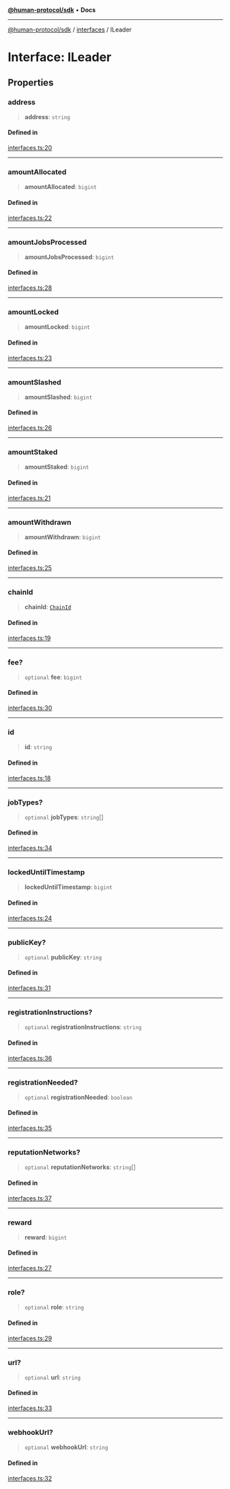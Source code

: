 [**@human-protocol/sdk**](../../README.md) • **Docs**

***

[@human-protocol/sdk](../../modules.md) / [interfaces](../README.md) / ILeader

# Interface: ILeader

## Properties

### address

> **address**: `string`

#### Defined in

[interfaces.ts:20](https://github.com/humanprotocol/human-protocol/blob/5aadf5b53e183f9fa135338ac711e8ae4734ff77/packages/sdk/typescript/human-protocol-sdk/src/interfaces.ts#L20)

***

### amountAllocated

> **amountAllocated**: `bigint`

#### Defined in

[interfaces.ts:22](https://github.com/humanprotocol/human-protocol/blob/5aadf5b53e183f9fa135338ac711e8ae4734ff77/packages/sdk/typescript/human-protocol-sdk/src/interfaces.ts#L22)

***

### amountJobsProcessed

> **amountJobsProcessed**: `bigint`

#### Defined in

[interfaces.ts:28](https://github.com/humanprotocol/human-protocol/blob/5aadf5b53e183f9fa135338ac711e8ae4734ff77/packages/sdk/typescript/human-protocol-sdk/src/interfaces.ts#L28)

***

### amountLocked

> **amountLocked**: `bigint`

#### Defined in

[interfaces.ts:23](https://github.com/humanprotocol/human-protocol/blob/5aadf5b53e183f9fa135338ac711e8ae4734ff77/packages/sdk/typescript/human-protocol-sdk/src/interfaces.ts#L23)

***

### amountSlashed

> **amountSlashed**: `bigint`

#### Defined in

[interfaces.ts:26](https://github.com/humanprotocol/human-protocol/blob/5aadf5b53e183f9fa135338ac711e8ae4734ff77/packages/sdk/typescript/human-protocol-sdk/src/interfaces.ts#L26)

***

### amountStaked

> **amountStaked**: `bigint`

#### Defined in

[interfaces.ts:21](https://github.com/humanprotocol/human-protocol/blob/5aadf5b53e183f9fa135338ac711e8ae4734ff77/packages/sdk/typescript/human-protocol-sdk/src/interfaces.ts#L21)

***

### amountWithdrawn

> **amountWithdrawn**: `bigint`

#### Defined in

[interfaces.ts:25](https://github.com/humanprotocol/human-protocol/blob/5aadf5b53e183f9fa135338ac711e8ae4734ff77/packages/sdk/typescript/human-protocol-sdk/src/interfaces.ts#L25)

***

### chainId

> **chainId**: [`ChainId`](../../enums/enumerations/ChainId.md)

#### Defined in

[interfaces.ts:19](https://github.com/humanprotocol/human-protocol/blob/5aadf5b53e183f9fa135338ac711e8ae4734ff77/packages/sdk/typescript/human-protocol-sdk/src/interfaces.ts#L19)

***

### fee?

> `optional` **fee**: `bigint`

#### Defined in

[interfaces.ts:30](https://github.com/humanprotocol/human-protocol/blob/5aadf5b53e183f9fa135338ac711e8ae4734ff77/packages/sdk/typescript/human-protocol-sdk/src/interfaces.ts#L30)

***

### id

> **id**: `string`

#### Defined in

[interfaces.ts:18](https://github.com/humanprotocol/human-protocol/blob/5aadf5b53e183f9fa135338ac711e8ae4734ff77/packages/sdk/typescript/human-protocol-sdk/src/interfaces.ts#L18)

***

### jobTypes?

> `optional` **jobTypes**: `string`[]

#### Defined in

[interfaces.ts:34](https://github.com/humanprotocol/human-protocol/blob/5aadf5b53e183f9fa135338ac711e8ae4734ff77/packages/sdk/typescript/human-protocol-sdk/src/interfaces.ts#L34)

***

### lockedUntilTimestamp

> **lockedUntilTimestamp**: `bigint`

#### Defined in

[interfaces.ts:24](https://github.com/humanprotocol/human-protocol/blob/5aadf5b53e183f9fa135338ac711e8ae4734ff77/packages/sdk/typescript/human-protocol-sdk/src/interfaces.ts#L24)

***

### publicKey?

> `optional` **publicKey**: `string`

#### Defined in

[interfaces.ts:31](https://github.com/humanprotocol/human-protocol/blob/5aadf5b53e183f9fa135338ac711e8ae4734ff77/packages/sdk/typescript/human-protocol-sdk/src/interfaces.ts#L31)

***

### registrationInstructions?

> `optional` **registrationInstructions**: `string`

#### Defined in

[interfaces.ts:36](https://github.com/humanprotocol/human-protocol/blob/5aadf5b53e183f9fa135338ac711e8ae4734ff77/packages/sdk/typescript/human-protocol-sdk/src/interfaces.ts#L36)

***

### registrationNeeded?

> `optional` **registrationNeeded**: `boolean`

#### Defined in

[interfaces.ts:35](https://github.com/humanprotocol/human-protocol/blob/5aadf5b53e183f9fa135338ac711e8ae4734ff77/packages/sdk/typescript/human-protocol-sdk/src/interfaces.ts#L35)

***

### reputationNetworks?

> `optional` **reputationNetworks**: `string`[]

#### Defined in

[interfaces.ts:37](https://github.com/humanprotocol/human-protocol/blob/5aadf5b53e183f9fa135338ac711e8ae4734ff77/packages/sdk/typescript/human-protocol-sdk/src/interfaces.ts#L37)

***

### reward

> **reward**: `bigint`

#### Defined in

[interfaces.ts:27](https://github.com/humanprotocol/human-protocol/blob/5aadf5b53e183f9fa135338ac711e8ae4734ff77/packages/sdk/typescript/human-protocol-sdk/src/interfaces.ts#L27)

***

### role?

> `optional` **role**: `string`

#### Defined in

[interfaces.ts:29](https://github.com/humanprotocol/human-protocol/blob/5aadf5b53e183f9fa135338ac711e8ae4734ff77/packages/sdk/typescript/human-protocol-sdk/src/interfaces.ts#L29)

***

### url?

> `optional` **url**: `string`

#### Defined in

[interfaces.ts:33](https://github.com/humanprotocol/human-protocol/blob/5aadf5b53e183f9fa135338ac711e8ae4734ff77/packages/sdk/typescript/human-protocol-sdk/src/interfaces.ts#L33)

***

### webhookUrl?

> `optional` **webhookUrl**: `string`

#### Defined in

[interfaces.ts:32](https://github.com/humanprotocol/human-protocol/blob/5aadf5b53e183f9fa135338ac711e8ae4734ff77/packages/sdk/typescript/human-protocol-sdk/src/interfaces.ts#L32)
